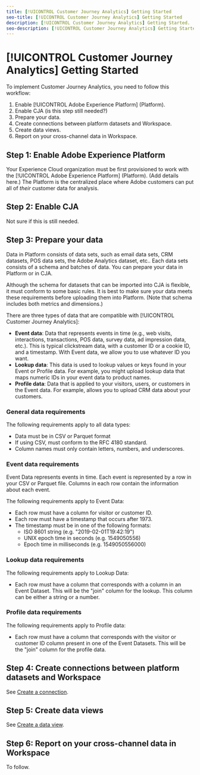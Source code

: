 ```yaml
---
title: [!UICONTROL Customer Journey Analytics] Getting Started
seo-title: [!UICONTROL Customer Journey Analytics] Getting Started
description: [!UICONTROL Customer Journey Analytics] Getting Started.
seo-description: [!UICONTROL Customer Journey Analytics] Getting Started.
---
```


# [!UICONTROL Customer Journey Analytics] Getting Started

To implement Customer Journey Analytics, you need to follow this workflow:

1. Enable [!UICONTROL Adobe Experience Platform] (Platform).
1. Enable CJA (is this step still needed?)
1. Prepare your data.
1. Create connections between platform datasets and Workspace.
1. Create data views.
1. Report on your cross-channel data in Workspace.

## Step 1: Enable Adobe Experience Platform

Your Experience Cloud organization must be first provisioned to work with the [!UICONTROL Adobe Experience Platform] (Platform). (Add details here.) The Platform is the centralized place where Adobe customers can put all of *their* customer data for analysis.

## Step 2: Enable CJA

Not sure if this is still needed.

## Step 3: Prepare your data 

Data in Platform consists of data sets, such as email data sets, CRM datasets, POS data sets, the Adobe Analytics dataset, etc.. Each data sets consists of a schema and batches of data. You can prepare your data in Platform or in CJA.

Although the schema for datasets that can be imported into CJA is flexible, it must conform to some basic rules. It is best to make sure your data meets these requirements before uploading them into Platform. (Note that schema includes both metrics and dimensions.)

There are three types of data that are compatible with [!UICONTROL Customer Journey Analytics]:

* **Event data**: Data that represents events in time (e.g., web visits, interactions, transactions, POS data, survey data, ad impression data, etc.). This is typical clickstream data, with a customer ID or a cookie ID, and a timestamp. With Event data, we allow you to use whatever ID you want.
* **Lookup data**: This data is used to lookup values or keys found in your Event or Profile data. For example, you might upload lookup data that maps numeric IDs in your event data to product names.
* **Profile data**: Data that is applied to your visitors, users, or customers in the Event data. For example, allows you to upload CRM data about your customers.

### General data requirements

The following requirements apply to all data types:

* Data must be in CSV or Parquet format
* If using CSV, must conform to the RFC 4180 standard.
* Column names must only contain letters, numbers, and underscores.

### Event data requirements

Event Data represents events in time. Each event is represented by a row in your CSV or Parquet file. Columns in each row contain the information about each event.

The following requirements apply to Event Data:

* Each row must have a column for visitor or customer ID.
* Each row must have a timestamp that occurs after 1973.
* The timestamp must be in one of the following formats:
    * ISO 8601 string (e.g. "2019-02-01T19:42:19")
    * UNIX epoch time in seconds (e.g. 1549050556)
    * Epoch time in milliseconds (e.g. 1549050556000)

### Lookup data requirements

The following requirements apply to Lookup Data:

* Each row must have a column that corresponds with a column in an Event Dataset. This will be the "join" column for the lookup. This column can be either a string or a number.

### Profile data requirements

The following requirements apply to Profile data:

* Each row must have a column that corresponds with the visitor or customer ID column present in one of the Event Datasets. This will be the "join" column for the profile data.

## Step 4: Create connections between platform datasets and Workspace

See [Create a connection](/help/connections/create-connection.md).

## Step 5: Create data views

See [Create a data view](/help/data-views/create-dataview.md).

## Step 6: Report on your cross-channel data in Workspace

To follow.

